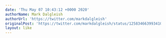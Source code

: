 ```yaml
---
date: 'Thu May 07 10:43:12 +0000 2020'
authorName: Mark Dalgleish
authorUrl: 'https://twitter.com/markdalgleish'
originalPost: 'https://twitter.com/markdalgleish/status/1258346639934107653'
layout: like
---
```

